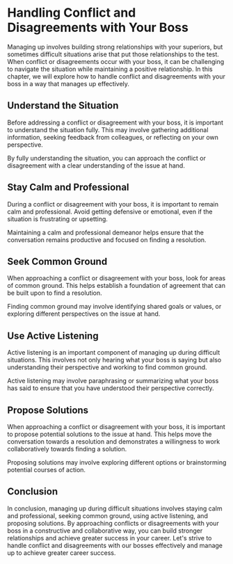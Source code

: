 # Handling Conflict and Disagreements with Your Boss

Managing up involves building strong relationships with your superiors, but sometimes difficult situations arise that put those relationships to the test. When conflict or disagreements occur with your boss, it can be challenging to navigate the situation while maintaining a positive relationship. In this chapter, we will explore how to handle conflict and disagreements with your boss in a way that manages up effectively.

Understand the Situation
------------------------

Before addressing a conflict or disagreement with your boss, it is important to understand the situation fully. This may involve gathering additional information, seeking feedback from colleagues, or reflecting on your own perspective.

By fully understanding the situation, you can approach the conflict or disagreement with a clear understanding of the issue at hand.

Stay Calm and Professional
--------------------------

During a conflict or disagreement with your boss, it is important to remain calm and professional. Avoid getting defensive or emotional, even if the situation is frustrating or upsetting.

Maintaining a calm and professional demeanor helps ensure that the conversation remains productive and focused on finding a resolution.

Seek Common Ground
------------------

When approaching a conflict or disagreement with your boss, look for areas of common ground. This helps establish a foundation of agreement that can be built upon to find a resolution.

Finding common ground may involve identifying shared goals or values, or exploring different perspectives on the issue at hand.

Use Active Listening
--------------------

Active listening is an important component of managing up during difficult situations. This involves not only hearing what your boss is saying but also understanding their perspective and working to find common ground.

Active listening may involve paraphrasing or summarizing what your boss has said to ensure that you have understood their perspective correctly.

Propose Solutions
-----------------

When approaching a conflict or disagreement with your boss, it is important to propose potential solutions to the issue at hand. This helps move the conversation towards a resolution and demonstrates a willingness to work collaboratively towards finding a solution.

Proposing solutions may involve exploring different options or brainstorming potential courses of action.

Conclusion
----------

In conclusion, managing up during difficult situations involves staying calm and professional, seeking common ground, using active listening, and proposing solutions. By approaching conflicts or disagreements with your boss in a constructive and collaborative way, you can build stronger relationships and achieve greater success in your career. Let's strive to handle conflict and disagreements with our bosses effectively and manage up to achieve greater career success.


